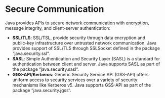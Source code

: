 # Secure Communication

Java provides APIs to [secure network communication](https://docs.oracle.com/javase/9/security/java-secure-socket-extension-jsse-reference-guide.htm#JSSEC-GUID-93DEEE16-0B70-40E5-BBE7-55C3FD432345) with encryption, message integrity, and client-server authentication:
- **SSL/TLS**: SSL/TSL, provide security through data encryption and public-key infrastructure over untrusted network communication. Java provides support of SSL/TLS through SSLSocket defined in the package “java.security.ssl“.
- **SASL**: Simple Authentication and Security Layer (SASL) is a standard for authentication between client and server. Java supports SASL as part of the package “java.security.sasl“.
- **GGS-API/Kerberos**: Generic Security Service API (GSS-API) offers uniform access to security services over a variety of security mechanisms like Kerberos v5. Java supports GSS-API as part of the package “java.security.jgss“.